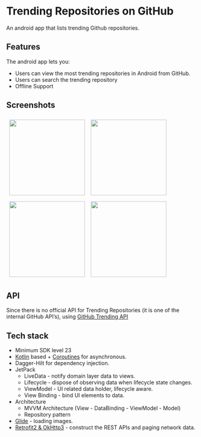 # Trending Repositories on GitHub

An android app that lists trending Github repositories.

## Features

The android app lets you:
- Users can view the most trending repositories in Android from GitHub.
- Users can search the trending repository
- Offline Support

## Screenshots

[<img src="https://user-images.githubusercontent.com/43132866/173200093-60f4f8e9-1555-4e91-9f17-297a87edb510.png" align="left"
width="200"
hspace="8" vspace="8">](ss1.png)
[<img src="https://user-images.githubusercontent.com/43132866/173200104-f3040d42-ca7d-4175-bd0e-74a732eb0511.png" align="center"
width="200"
hspace="8" vspace="8">](ss2.png)
[<img src="https://user-images.githubusercontent.com/43132866/173200117-4a08db90-08db-45a9-a3e4-102ae1977366.png" align="left"
width="200"
hspace="8" vspace="8">](ss3.png)
[<img src="https://user-images.githubusercontent.com/43132866/173200127-7394b344-e67c-458d-9bf1-184d420cbf1e.png" align="center"
width="200"
hspace="8" vspace="8">](ss4.png)

## API
Since there is no official API for Trending Repositories (it is one of the internal GitHub API’s), using [GitHub Trending API](https://github-trending-api-wonder.herokuapp.com/)

## Tech stack
- Minimum SDK level 23
- [Kotlin](https://kotlinlang.org/) based + [Coroutines](https://github.com/Kotlin/kotlinx.coroutines) for asynchronous.
- Dagger-Hilt for dependency injection.
- JetPack
    - LiveData - notify domain layer data to views.
    - Lifecycle - dispose of observing data when lifecycle state changes.
    - ViewModel - UI related data holder, lifecycle aware.
    - View Binding - bind UI elements to data.
- Architecture
    - MVVM Architecture (View - DataBinding - ViewModel - Model)
    - Repository pattern
- [Glide](https://github.com/bumptech/glide) - loading images.
- [Retrofit2 & OkHttp3](https://github.com/square/retrofit) - construct the REST APIs and paging network data.
